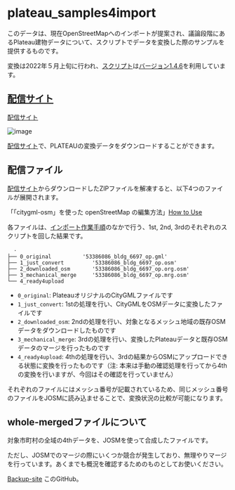 # plateau_samples4import
このデータは、現在OpenStreetMapへのインポートが提案され、議論段階にあるPlateau建物データについて、スクリプトでデータを変換した際のサンプルを提供するものです。

変換は2022年５月上旬に行われ、[スクリプト](https://github.com/yuuhayashi/citygml-osm)は[バージョン1.4.6](https://github.com/yuuhayashi/citygml-osm/releases/tag/v1.4.6)を利用しています。


## [配信サイト](http://surveyor.mydns.jp/osm-data/)

[配信サイト](http://surveyor.mydns.jp/osm-data/](http://surveyor.mydns.jp/osm-data/))

![image](lib/Screenshot_2022-05-14.png)

[配信サイト](http://surveyor.mydns.jp/osm-data/)で、PLATEAUの変換データをダウンロードすることができます。


## 配信ファイル

[配信サイト]([https://yuuhayashi.github.io/plateau_samples4import/](http://surveyor.mydns.jp/osm-data/))からダウンロードしたZIPファイルを解凍すると、以下4つのファイルが展開されます。

「「citygml-osm」を使った openStreetMap の編集方法」[How to Use](https://github.com/yuuhayashi/citygml-osm/wiki/How_to_use)

各ファイルは、[インポート作業手順](https://qiita.com/nyampire/items/1c10afdd36750c87154d)のなかで行う、1st, 2nd, 3rdのそれぞれのスクリプトを回した結果です。

```
  .
├── 0_original　　　　　　'53386086_bldg_6697_op.gml'
├── 1_just_convert         '53386086_bldg_6697_op.osm'
├── 2_downloaded_osm       '53386086_bldg_6697_op.org.osm'
├── 3_mechanical_merge     '53386086_bldg_6697_op.mrg.osm'
└── 4_ready4upload
```

* `0_original`: PlateauオリジナルのCityGMLファイルです
* `1_just_convert`: 1stの処理を行い、CityGMLをOSMデータに変換したファイルです
* `2_downloaded_osm`: 2ndの処理を行い、対象となるメッシュ地域の既存OSMデータをダウンロードしたものです
* `3_mechanical_merge`: 3rdの処理を行い、変換したPlateauデータと既存OSMデータのマージを行ったものです
* `4_ready4upload`: 4thの処理を行い、3rdの結果からOSMにアップロードできる状態に変換を行ったものです（注: 本来は手動の確認処理を行ってから4thの変換を行いますが、今回はその確認を行っていません）

それぞれのファイルにはメッシュ番号が記載されているため、同じメッシュ番号のファイルをJOSMに読み込ませることで、変換状況の比較が可能になります。

## whole-mergedファイルについて
対象市町村の全域の4thデータを、JOSMを使って合成したファイルです。

ただし、JOSMでのマージの際にいくつか競合が発生しており、無理やりマージを行っています。あくまでも概況を確認するためのものとしてお使いください。

[Backup-site](https://yuuhayashi.github.io/plateau_samples4import/) このGitHub。


